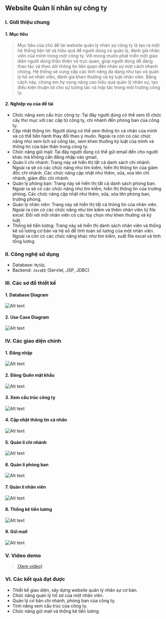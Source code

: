 <h2>Website Quản lí nhân sự công ty</h2>

### I. Giới thiệu chung

#### 1. Mục tiêu

> Mục tiêu của chủ đề tài website quản lý nhân sự công ty là tạo ra một hệ thống tiện lợi và hiệu quả để người dùng có quản lý, đánh giá nhân viên của mình trong một công ty. Với mong muốn phát triển một giao diện người dùng thân thiện và trực quan, giúp người dùng dễ dàng thao tác và theo dõi thông tin liên quan đến nhân sự một cách nhanh chóng. Hệ thống sẽ cung cấp các tính năng đa dạng như tạo và quản lý hồ sơ nhân viên, đánh giá khen thưởng và kỷ luật nhân viên. Bằng cách này, chúng em hy vọng nâng cao hiệu quả quản lý nhân sự, tạo điều kiện thuận lợi cho sự tương tác và hợp tác trong môi trường công ty.

#### 2. Nghiệp vụ của đề tài
- Chức năng xem cấu trúc công ty: Tại đây người dùng có thể xem tổ chức cây thư mục với các cấp từ công ty, chi nhánh đến phòng ban của công ty. 
- Cập nhật thông tin:  Người dùng có thể xem thông tin cá nhân của mình và có thể tiến hành thay đổi theo ý muốn. Ngoài ra còn có các chức năng như xem lịch sử công tác, xem khen thưởng kỷ luật của mình và thông tin của bản thân trong công ty.
- Chức năng gửi mail: Tại đây người dùng có thể gửi email đến cho người khác mà không cần đăng nhập vào gmail.
- Quản lí chi nhánh: Trang này sẽ hiển thị tất cả danh sách chi nhánh. Ngoài ra sẽ có các chức năng như tìm kiếm, hiển thị thông tin của giám đốc chi nhánh. Các chức năng cập nhật như thêm, sửa, xóa tên chi nhánh, giám đốc chi nhánh.
- Quản lý phòng ban: Trang này sẽ hiển thị tất cả danh sách phòng ban. Ngoài ra sẽ có các chức năng như tìm kiếm, hiển thị thông tin của trưởng phòng. Các chức năng cập nhật như thêm, sửa, xóa tên phòng ban, trưởng phòng.
- Quản lý nhân viên: Trang này sẽ hiển thị tất cả thông tin của nhân viên. Ngoài ra còn có các chức năng như tìm kiếm và thêm nhân viên từ file excel. Đối với mỗi nhân viên có các tùy chọn như khen thưởng và kỷ luật.
- Thống kê tiền lương: Trang này sẽ hiển thị danh sách nhân viên và thống kê số lương cơ bản và hệ số để tính toán số lương của một nhân viên. Ngoài ra còn có các chức năng khác như tìm kiếm, xuất file excel và tính tổng lương

### II. Công nghệ sử dụng
- Database: `MySQL`
- Backend: `JavaEE` (Servlet, JSP,  JDBC)

### III. Các sơ đồ thiết kế
#### 1. Database Diagram
![Alt text](./src/main/webapp/img/data.jpg?raw=true "Title")
#### 2. Use Case Diagram
![Alt text](./src/main/webapp/img/usecase.png?raw=true "Title")

### IV. Các giao diện chính
#### 1. Đăng nhập
![Alt text](./src/main/webapp/img/dangnhap.png?raw=true "Title")
#### 2. Đăng Quên mật khẩu
![Alt text](./src/main/webapp/img/quenMatKhau.png?raw=true "Title")
#### 3. Xem cấu trúc công ty
![Alt text](./src/main/webapp/img/CautrucCongTy.png?raw=true "Title")
#### 4. Cập nhật thông tin cá nhân
![Alt text](./src/main/webapp/img/CapNhatThongTin.png?raw=true "Title")
#### 5. Quản lí chi nhánh
![Alt text](./src/main/webapp/img/QuanLiChiNhanh.png?raw=true "Title")
#### 6. Quản lí phòng ban
![Alt text](./src/main/webapp/img/QuanLiPhongBan.png?raw=true "Title")
#### 7. Quản lí nhân viên
![Alt text](./src/main/webapp/img/QuanLiNhanVien.png?raw=true "Title")
#### 8. Thống kê tiền lương
![Alt text](./src/main/webapp/img/QuanLiLuong.png?raw=true "Title")
#### 9. Gửi mail
![Alt text](./src/main/webapp/img/GuiMail.png?raw=true "Title")

### V. Video demo
> [[Xem video]](https://youtu.be/n3d7_vWBM7A)

### VI. Các kết quả đạt được
-	Thiết kế giao diện, xây dựng website quản lý nhân sự cơ bản.
-	Chức năng quản lý hồ sơ của một nhân viên.
-	Quản lý cơ bản chi nhánh, phòng ban của công ty.
-	Tính năng xem cấu trúc của công ty.
-	Chức năng gửi mail và thống kê tiền lương.




